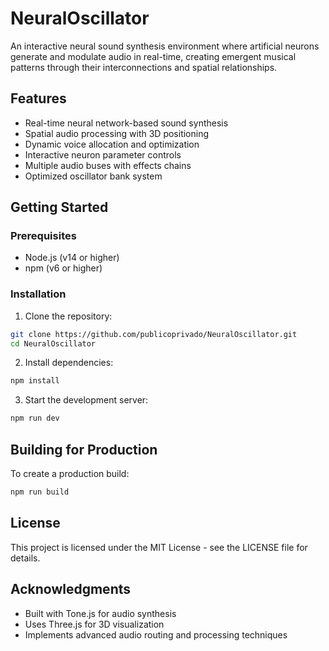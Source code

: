 # NeuralOscillator

An interactive neural sound synthesis environment where artificial neurons generate and modulate audio in real-time, creating emergent musical patterns through their interconnections and spatial relationships.

## Features

- Real-time neural network-based sound synthesis
- Spatial audio processing with 3D positioning
- Dynamic voice allocation and optimization
- Interactive neuron parameter controls
- Multiple audio buses with effects chains
- Optimized oscillator bank system

## Getting Started

### Prerequisites

- Node.js (v14 or higher)
- npm (v6 or higher)

### Installation

1. Clone the repository:
```bash
git clone https://github.com/publicoprivado/NeuralOscillator.git
cd NeuralOscillator
```

2. Install dependencies:
```bash
npm install
```

3. Start the development server:
```bash
npm run dev
```

## Building for Production

To create a production build:

```bash
npm run build
```

## License

This project is licensed under the MIT License - see the LICENSE file for details.

## Acknowledgments

- Built with Tone.js for audio synthesis
- Uses Three.js for 3D visualization
- Implements advanced audio routing and processing techniques 